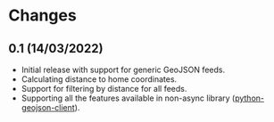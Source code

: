 # Changes

## 0.1 (14/03/2022)
* Initial release with support for generic GeoJSON feeds.
* Calculating distance to home coordinates.
* Support for filtering by distance for all feeds.
* Supporting all the features available in non-async library 
  ([python-geojson-client](https://github.com/exxamalte/python-geojson-client)).
